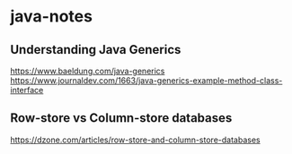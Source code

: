 # java-notes

## Understanding Java Generics
https://www.baeldung.com/java-generics  
https://www.journaldev.com/1663/java-generics-example-method-class-interface

## Row-store vs Column-store databases
https://dzone.com/articles/row-store-and-column-store-databases
